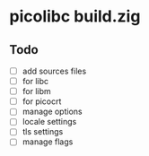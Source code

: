 # picolibc build.zig

## Todo

- [ ] add sources files
 - [ ] for libc
 - [ ] for libm
 - [ ] for picocrt
- [ ] manage options
 - [ ] locale settings
 - [ ] tls settings
- [ ] manage flags
